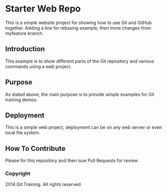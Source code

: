 # Starter Web Repo
This is a simple website project for showing how to use Git and GitHub together. Adding a line for rebasing example, then more changes from myfeature branch.

## Introduction
This example is to show different parts of the Git repository and various commands using a web project.

## Purpose
As stated above, the main purpose is to provide simple examples for Git training demos.

## Deployment
This is a simple web project, deployment can be on any web server or even local file system.

## How To Contribute
Please for this repository and then isue Pull Requests for review.

### Copyright
2014 Git.Training. All rights reserved.
